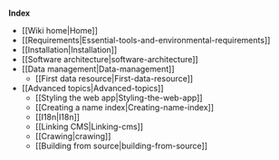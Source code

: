 **Index**
* [[Wiki home|Home]]
* [[Requirements|Essential-tools-and-environmental-requirements]]
* [[Installation|Installation]]
* [[Software architecture|software-architecture]]
* [[Data management|Data-management]]
	* [[First data resource|First-data-resource]]
* [[Advanced topics|Advanced-topics]]
	* [[Styling the web app|Styling-the-web-app]]
	* [[Creating a name index|Creating-name-index]]
	* [[I18n|I18n]]
	* [[Linking CMS|Linking-cms]]
	* [[Crawing|crawing]]
	* [[Building from source|building-from-source]]

